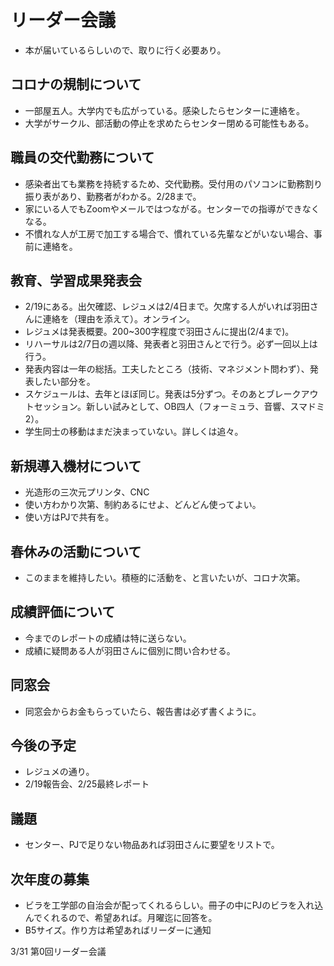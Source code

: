 # リーダー会議
- 本が届いているらしいので、取りに行く必要あり。

## コロナの規制について

- 一部屋五人。大学内でも広がっている。感染したらセンターに連絡を。
- 大学がサークル、部活動の停止を求めたらセンター閉める可能性もある。

## 職員の交代勤務について

- 感染者出ても業務を持続するため、交代勤務。受付用のパソコンに勤務割り振り表があり、勤務者がわかる。2/28まで。
- 家にいる人でもZoomやメールではつながる。センターでの指導ができなくなる。
- 不慣れな人が工房で加工する場合で、慣れている先輩などがいない場合、事前に連絡を。

## 教育、学習成果発表会

- 2/19にある。出欠確認、レジュメは2/4日まで。欠席する人がいれば羽田さんに連絡を（理由を添えて）。オンライン。
- レジュメは発表概要。200~300字程度で羽田さんに提出(2/4まで)。
- リハーサルは2/7日の週以降、発表者と羽田さんとで行う。必ず一回以上は行う。
- 発表内容は一年の総括。工夫したところ（技術、マネジメント問わず）、発表したい部分を。
- スケジュールは、去年とほぼ同じ。発表は5分ずつ。そのあとブレークアウトセッション。新しい試みとして、OB四人（フォーミュラ、音響、スマドミ2）。
- 学生同士の移動はまだ決まっていない。詳しくは追々。

## 新規導入機材について

- 光造形の三次元プリンタ、CNC
- 使い方わかり次第、制約あるにせよ、どんどん使ってよい。
- 使い方はPJで共有を。

## 春休みの活動について

- このままを維持したい。積極的に活動を、と言いたいが、コロナ次第。

## 成績評価について

- 今までのレポートの成績は特に送らない。
- 成績に疑問ある人が羽田さんに個別に問い合わせる。

## 同窓会

- 同窓会からお金もらっていたら、報告書は必ず書くように。

## 今後の予定

- レジュメの通り。
- 2/19報告会、2/25最終レポート

## 議題

- センター、PJで足りない物品あれば羽田さんに要望をリストで。

## 次年度の募集

- ビラを工学部の自治会が配ってくれるらしい。冊子の中にPJのビラを入れ込んでくれるので、希望あれば。月曜迄に回答を。
- B5サイズ。作り方は希望あればリーダーに通知

3/31 第0回リーダー会議
